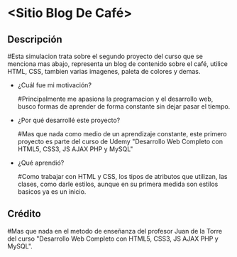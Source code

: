# <Sitio Blog De Café>

## Descripción

#Esta simulacion trata sobre el segundo proyecto del curso que se menciona mas abajo, representa un blog de contenido sobre el café, utilice HTML, CSS,
 tambien varias imagenes, paleta de colores y demas.

- ¿Cuál fue mi motivación?

  #Principalmente me apasiona la programacion y el desarrollo web, busco formas de aprender de forma constante sin dejar pasar el tiempo.
  
- ¿Por qué desarrollé este proyecto?

  #Mas que nada como medio de un aprendizaje constante, este primero proyecto es parte del curso de Udemy "Desarrollo Web Completo con HTML5, CSS3, JS AJAX PHP y MySQL"

- ¿Qué aprendió?

  #Como trabajar con HTML y CSS, los tipos de atributos que utilizan, las clases, como darle estilos, aunque en su primera medida son estilos basicos ya es un inicio.



## Crédito

#Mas que nada en el metodo de enseñanza del profesor Juan de la Torre del curso "Desarrollo Web Completo con HTML5, CSS3, JS AJAX PHP y MySQL".
